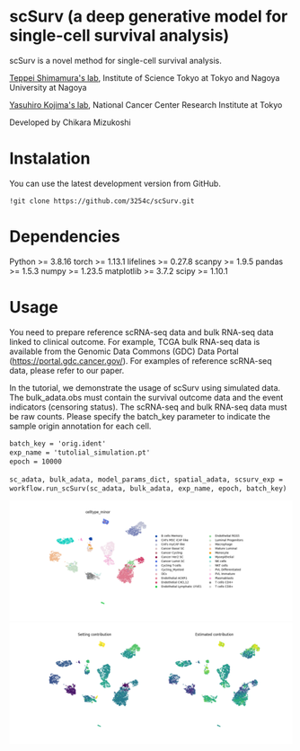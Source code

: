 # scSurv (a deep generative model for single-cell survival analysis)
scSurv is a novel method for single-cell survival analysis.

[Teppei Shimamura's lab](https://www.shimamlab.info/), Institute of Science Tokyo at Tokyo and Nagoya University at Nagoya

[Yasuhiro Kojima's lab](https://www.ncc.go.jp/jp/ri/division/computational_life_science),   National Cancer Center Research Institute at Tokyo

Developed by Chikara Mizukoshi

# Instalation
You can use the latest development version from GitHub.
```
!git clone https://github.com/3254c/scSurv.git
```

# Dependencies
Python >= 3.8.16
torch >= 1.13.1
lifelines >= 0.27.8
scanpy >= 1.9.5
pandas >= 1.5.3
numpy >= 1.23.5
matplotlib >= 3.7.2
scipy >= 1.10.1

# Usage
You need to prepare reference scRNA-seq data and bulk RNA-seq data linked to clinical outcome. For example, TCGA bulk RNA-seq data is available from the Genomic Data Commons (GDC) Data Portal (https://portal.gdc.cancer.gov/). For examples of reference scRNA-seq data, please refer to our paper. 

In the tutorial, we demonstrate the usage of scSurv using simulated data.
The bulk_adata.obs must contain the survival outcome data and the event indicators (censoring status).
The scRNA-seq and bulk RNA-seq data must be raw counts.
Please specify the batch_key parameter to indicate the sample origin annotation for each cell.
```
batch_key = 'orig.ident'
exp_name = 'tutolial_simulation.pt'
epoch = 10000

sc_adata, bulk_adata, model_params_dict, spatial_adata, scsurv_exp = workflow.run_scSurv(sc_adata, bulk_adata, exp_name, epoch, batch_key)
```
![visualization celltype annotation](umap_celltype_minor.png)
![visualization setting and estimated contribution](umap_setting_and_estimated_beta.png)